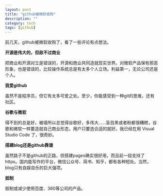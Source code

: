```yaml
---
layout: post
title: "github被微软收购"
description: ""
category: tech
tags: [github]
---
```


前几天，github被微软收购了，看了一些评论有点想法。

**开源是伟大的，但敌不过商业**

把商业和开源对立是错误的，开源和商业共同造就现实世界。对微软产品保有邪恶形象，也是错误的，比较操作系统总是有太多个人立场。利益第一，无论公司还是个人。

**我爱github**

虽然不是程序员，但它有太多可爱之处。至少，你能感受到一种git的思维，还有社区。

**谷歌与微软**

得不到的总是好，被墙所以总觉得谷歌好，多伟大……盲目黑或者粉都很糟糕，谷歌和微软一样要造就自己商业形态，用户只要选合适的就好。我已经在用 Visual Studio Code 了，很奇妙。

**搭建blog还是github靠谱**

虽然路子不是github的正路，但搭建pages确实很好用，而且前一段支持了https。国内能写作的平台，微信公众号、简书、知乎，都有各种短处。当然，blog只有自娱自乐的巨大强项。

**抵制**

抵制或减少使用百度、360等公司的产品。

